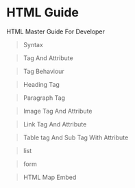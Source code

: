 # HTML Guide

HTML Master Guide For Developer

> Syntax

> Tag And Attribute

> Tag Behaviour

> Heading Tag

> Paragraph Tag

> Image Tag And Attribute

> Link Tag And Attribute

> Table tag And Sub Tag With Attribute

> list

> form

> HTML Map Embed 
